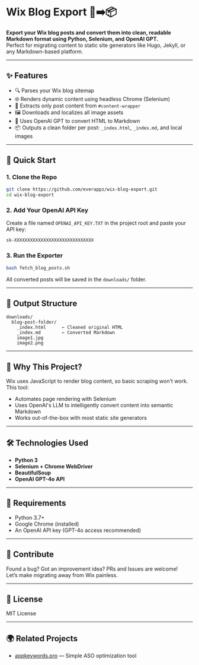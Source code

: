 # Wix Blog Export 📝➡️📦

**Export your Wix blog posts and convert them into clean, readable Markdown format using Python, Selenium, and OpenAI GPT.**  
Perfect for migrating content to static site generators like Hugo, Jekyll, or any Markdown-based platform.

---

## ✨ Features

- 🔍 Parses your Wix blog sitemap
- 🌐 Renders dynamic content using headless Chrome (Selenium)
- 🧽 Extracts only post content from `#content-wrapper`
- 🖼 Downloads and localizes all image assets
- 🤖 Uses OpenAI GPT to convert HTML to Markdown
- 📦 Outputs a clean folder per post: `_index.html`, `_index.md`, and local images

---

## 🚀 Quick Start

### 1. Clone the Repo

```bash
git clone https://github.com/everappz/wix-blog-export.git
cd wix-blog-export
```

### 2. Add Your OpenAI API Key

Create a file named `OPENAI_API_KEY.TXT` in the project root and paste your API key:

```txt
sk-XXXXXXXXXXXXXXXXXXXXXXXXXXXXXX
```

### 3. Run the Exporter

```bash
bash fetch_blog_posts.sh
```

All converted posts will be saved in the `downloads/` folder.

---

## 📂 Output Structure

```
downloads/
  blog-post-folder/
    _index.html      ← Cleaned original HTML
    _index.md        ← Converted Markdown
    image1.jpg
    image2.png
```

---

## 🧠 Why This Project?

Wix uses JavaScript to render blog content, so basic scraping won't work.  
This tool:
- Automates page rendering with Selenium
- Uses OpenAI's LLM to intelligently convert content into semantic Markdown
- Works out-of-the-box with most static site generators

---

## 🛠 Technologies Used

- **Python 3**
- **Selenium + Chrome WebDriver**
- **BeautifulSoup**
- **OpenAI GPT-4o API**

---

## 🔐 Requirements

- Python 3.7+
- Google Chrome (installed)
- An OpenAI API key (GPT-4o access recommended)

---

## 🙌 Contribute

Found a bug? Got an improvement idea? PRs and Issues are welcome!  
Let’s make migrating away from Wix painless.

---

## 📄 License

MIT License

---

## 🌍 Related Projects

- [appkeywords.pro](https://appkeywords.pro) — Simple ASO optimization tool


